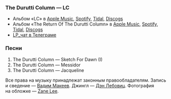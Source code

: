 ### The Durutti Column — LC

- Альбом «LC» в
  [Apple Music](https://music.apple.com/album/1322069918),
  [Spotify](https://open.spotify.com/album/6KCZbjfik8Tdswe0uw8tc8),
  [Tidal](https://tidal.com/browse/album/82527358),
  [Discogs](https://www.discogs.com/master/6379)
- Альбом «The Return Of The Durutti Column» в
  [Apple Music](https://music.apple.com/artist/6558311),
  [Spotify](https://open.spotify.com/artist/7fh7bwX9qV60tLxxsp9bTe),
  [Tidal](https://tidal.com/browse/album/82530035),
  [Discogs](https://www.discogs.com/master/6369)
- [LP_чат в Телеграме](https://t.me/oh_lp_chat)

### Песни

1. The Durutti Column — Sketch For Dawn (I)
2. The Durutti Column — Messidor
3. The Durutti Column — Jacqueline

Все права на музыку принадлежат законным правообладателям.
Запись и сведение — [Вадим Макеев](https://twitter.com/pepelsbey).
Джингл — [Дэн Лебовиц](https://www.youtube.com/channel/UC38A5qHrlc_Zgua7vL4b96w).
Фотография на обложке — [Zane Lee](https://unsplash.com/photos/gFnPmS6ZIaY).
